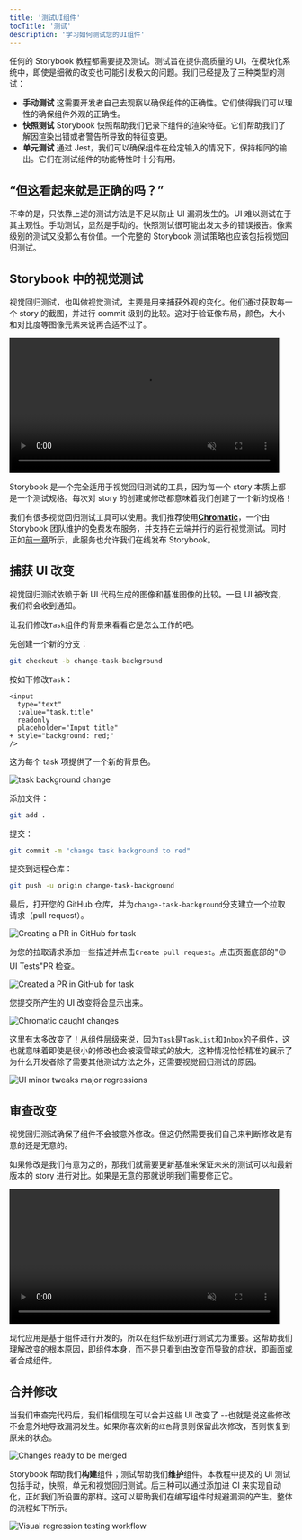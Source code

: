 ```yaml
---
title: '测试UI组件'
tocTitle: '测试'
description: '学习如何测试您的UI组件'
---
```


任何的 Storybook 教程都需要提及测试。测试旨在提供高质量的 UI。在模块化系统中，即使是细微的改变也可能引发极大的问题。我们已经提及了三种类型的测试：

- **手动测试** 这需要开发者自己去观察以确保组件的正确性。它们使得我们可以理性的确保组件外观的正确性。
- **快照测试** Storybook 快照帮助我们记录下组件的渲染特征。它们帮助我们了解因渲染出错或者警告所导致的特征变更。
- **单元测试** 通过 Jest，我们可以确保组件在给定输入的情况下，保持相同的输出。它们在测试组件的功能特性时十分有用。

## “但这看起来就是正确的吗？”

不幸的是，只依靠上述的测试方法是不足以防止 UI 漏洞发生的。UI 难以测试在于其主观性。手动测试，显然是手动的。快照测试很可能出发太多的错误报告。像素级别的测试又没那么有价值。一个完整的 Storybook 测试策略也应该包括视觉回归测试。

## Storybook 中的视觉测试

视觉回归测试，也叫做视觉测试，主要是用来捕获外观的变化。他们通过获取每一个 story 的截图，并进行 commit 级别的比较。这对于验证像布局，颜色，大小和对比度等图像元素来说再合适不过了。

<video autoPlay muted playsInline loop style="width:480px; margin: 0 auto;">
  <source
    src="/intro-to-storybook/visual-regression-testing.mp4"
    type="video/mp4"
  />
</video>

Storybook 是一个完全适用于视觉回归测试的工具，因为每一个 story 本质上都是一个测试规格。每次对 story 的创建或修改都意味着我们创建了一个新的规格！

我们有很多视觉回归测试工具可以使用。我们推荐使用[**Chromatic**](https://www.chromatic.com/)，一个由 Storybook 团队维护的免费发布服务，并支持在云端并行的运行视觉测试。同时正如[前一章](/intro-to-storybook/vue/zh-CN/deploy/)所示，此服务也允许我们在线发布 Storybook。

## 捕获 UI 改变

视觉回归测试依赖于新 UI 代码生成的图像和基准图像的比较。一旦 UI 被改变，我们将会收到通知。

让我们修改`Task`组件的背景来看看它是怎么工作的吧。

先创建一个新的分支：

```bash
git checkout -b change-task-background
```

按如下修改`Task`：

```diff:title=src/components/Task.vue
<input
  type="text"
  :value="task.title"
  readonly
  placeholder="Input title"
+ style="background: red;"
/>
```

这为每个 task 项提供了一个新的背景色。

![task background change](/intro-to-storybook/chromatic-task-change.png)

添加文件：

```bash
git add .
```

提交：

```bash
git commit -m "change task background to red"
```

提交到远程仓库：

```bash
git push -u origin change-task-background
```

最后，打开您的 GitHub 仓库，并为`change-task-background`分支建立一个拉取请求（pull request）。

![Creating a PR in GitHub for task](/github/pull-request-background.png)

为您的拉取请求添加一些描述并点击`Create pull request`。点击页面底部的"🟡 UI Tests"PR 检查。

![Created a PR in GitHub for task](/github/pull-request-background-ok.png)

您提交所产生的 UI 改变将会显示出来。

![Chromatic caught changes](/intro-to-storybook/chromatic-catch-changes.png)

这里有太多改变了！从组件层级来说，因为`Task`是`TaskList`和`Inbox`的子组件，这也就意味着即使是很小的修改也会被滚雪球式的放大。这种情况恰恰精准的展示了为什么开发者除了需要其他测试方法之外，还需要视觉回归测试的原因。

![UI minor tweaks major regressions](/intro-to-storybook/minor-major-regressions.gif)

## 审查改变

视觉回归测试确保了组件不会被意外修改。但这仍然需要我们自己来判断修改是有意的还是无意的。

如果修改是我们有意为之的，那我们就需要更新基准来保证未来的测试可以和最新版本的 story 进行对比。如果是无意的那就说明我们需要修正它。

<video autoPlay muted playsInline loop style="width:480px; margin: 0 auto;">
  <source
    src="/intro-to-storybook/website-workflow-review-merge-optimized.mp4"
    type="video/mp4"
  />
</video>

现代应用是基于组件进行开发的，所以在组件级别进行测试尤为重要。这帮助我们理解改变的根本原因，即组件本身，而不是只看到由改变而导致的症状，即画面或者合成组件。

## 合并修改

当我们审查完代码后，我们相信现在可以合并这些 UI 改变了 --也就是说这些修改不会意外地导致漏洞发生。如果你喜欢新的`红色`背景则保留此次修改，否则恢复到原来的状态。

![Changes ready to be merged](/intro-to-storybook/chromatic-review-finished.png)

Storybook 帮助我们**构建**组件；测试帮助我们**维护**组件。本教程中提及的 UI 测试包括手动，快照，单元和视觉回归测试。后三种可以通过添加进 CI 来实现自动化，正如我们所设置的那样。这可以帮助我们在编写组件时规避漏洞的产生。整体的流程如下所示。

![Visual regression testing workflow](/intro-to-storybook/cdd-review-workflow.png)
